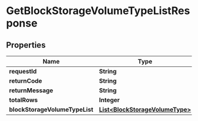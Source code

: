 
# GetBlockStorageVolumeTypeListResponse

## Properties
Name | Type | Description | Notes
------------ | ------------- | ------------- | -------------
**requestId** | **String** |  |  [optional]
**returnCode** | **String** |  |  [optional]
**returnMessage** | **String** |  |  [optional]
**totalRows** | **Integer** |  |  [optional]
**blockStorageVolumeTypeList** | [**List&lt;BlockStorageVolumeType&gt;**](BlockStorageVolumeType.md) |  |  [optional]



